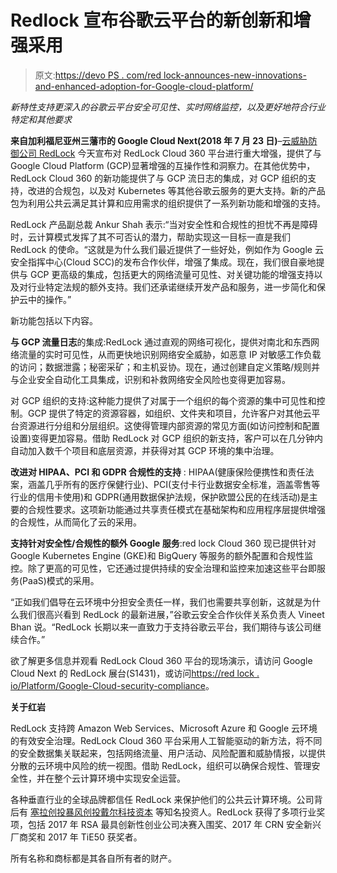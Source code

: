 # Redlock 宣布谷歌云平台的新创新和增强采用

> 原文:[https://devo PS . com/red lock-announces-new-innovations-and-enhanced-adoption-for-Google-cloud-platform/](https://devops.com/redlock-announces-new-innovations-and-enhanced-adoption-for-google-cloud-platform/)

*新特性支持更深入的谷歌云平台安全可见性、实时网络监控，以及更好地符合行业特定和其他要求*

**来自加利福尼亚州三藩市的 Google Cloud Next(2018 年 7 月 23 日)**–[云威胁防御公司 RedLock](http://www.redlock.io/) 今天宣布对 RedLock Cloud 360 平台进行重大增强，提供了与 Google Cloud Platform (GCP)显著增强的互操作性和洞察力。在其他优势中，RedLock Cloud 360 的新功能提供了与 GCP 流日志的集成，对 GCP 组织的支持，改进的合规包，以及对 Kubernetes 等其他谷歌云服务的更大支持。新的产品包为利用公共云满足其计算和应用需求的组织提供了一系列新功能和增强的支持。

RedLock 产品副总裁 Ankur Shah 表示:“当对安全性和合规性的担忧不再是障碍时，云计算模式发挥了其不可否认的潜力，帮助实现这一目标一直是我们 RedLock 的使命。“这就是为什么我们最近提供了一些好处，例如作为 Google 云安全指挥中心(Cloud SCC)的发布合作伙伴，增强了集成。现在，我们很自豪地提供与 GCP 更高级的集成，包括更大的网络流量可见性、对关键功能的增强支持以及对行业特定法规的额外支持。我们还承诺继续开发产品和服务，进一步简化和保护云中的操作。”

新功能包括以下内容。

**与 GCP 流量日志**的集成:RedLock 通过直观的网络可视化，提供对南北和东西网络流量的实时可见性，从而更快地识别网络安全威胁，如恶意 IP 对敏感工作负载的访问；数据泄露；秘密采矿；和主机妥协。现在，通过创建自定义策略/规则并与企业安全自动化工具集成，识别和补救网络安全风险也变得更加容易。

对 GCP 组织的支持:这种能力提供了对属于一个组织的每个资源的集中可见性和控制。GCP 提供了特定的资源容器，如组织、文件夹和项目，允许客户对其他云平台资源进行分组和分层组织。这使得管理内部资源的常见方面(如访问控制和配置设置)变得更加容易。借助 RedLock 对 GCP 组织的新支持，客户可以在几分钟内自动加入数千个项目和底层资源，并获得对其 GCP 环境的集中治理。

**改进对 HIPAA、PCI 和 GDPR 合规性的支持** : HIPAA(健康保险便携性和责任法案，涵盖几乎所有的医疗保健行业)、PCI(支付卡行业数据安全标准，涵盖零售等行业的信用卡使用)和 GDPR(通用数据保护法规，保护欧盟公民的在线活动)是主要的合规性要求。这项新功能通过共享责任模式在基础架构和应用程序层提供增强的合规性，从而简化了云的采用。

**支持针对安全性/合规性的额外 Google 服务**:red lock Cloud 360 现已提供针对 Google Kubernetes Engine (GKE)和 BigQuery 等服务的额外配置和合规性监控。除了更高的可见性，它还通过提供持续的安全治理和监控来加速这些平台即服务(PaaS)模式的采用。

“正如我们倡导在云环境中分担安全责任一样，我们也需要共享创新，这就是为什么我们很高兴看到 RedLock 的最新进展，”谷歌云安全合作伙伴关系负责人 Vineet Bhan 说。“RedLock 长期以来一直致力于支持谷歌云平台，我们期待与该公司继续合作。”

欲了解更多信息并观看 RedLock Cloud 360 平台的现场演示，请访问 Google Cloud Next 的 RedLock 展台(S1431)，或访问[https://red lock . io/Platform/Google-Cloud-security-compliance](https://redlock.io/platform/google-cloud-security-compliance)。

**关于红岩**

RedLock 支持跨 Amazon Web Services、Microsoft Azure 和 Google 云环境的有效安全治理。RedLock Cloud 360 平台采用人工智能驱动的新方法，将不同的安全数据集关联起来，包括网络流量、用户活动、风险配置和威胁情报，以提供分散的云环境中风险的统一视图。借助 RedLock，组织可以确保合规性、管理安全性，并在整个云计算环境中实现安全运营。

各种垂直行业的全球品牌都信任 RedLock 来保护他们的公共云计算环境。公司背后有 [塞拉创投](http://www.sierraventures.com/)[暴风创投](http://www.stormventures.com/)[戴尔科技资本](http://www.delltechnologies.com/capital) 等知名投资人。RedLock 获得了多项行业奖项，包括 2017 年 RSA 最具创新性创业公司决赛入围奖、2017 年 CRN 安全新兴厂商奖和 2017 年 TiE50 获奖者。

所有名称和商标都是其各自所有者的财产。